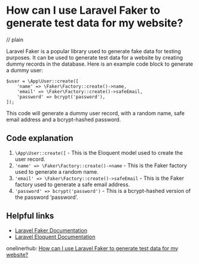 # How can I use Laravel Faker to generate test data for my website?
// plain

Laravel Faker is a popular library used to generate fake data for testing purposes. It can be used to generate test data for a website by creating dummy records in the database. Here is an example code block to generate a dummy user:

```
$user = \App\User::create([
    'name' => \Faker\Factory::create()->name,
    'email' => \Faker\Factory::create()->safeEmail,
    'password' => bcrypt('password'),
]);
```

This code will generate a dummy user record, with a random name, safe email address and a bcrypt-hashed password.

## Code explanation


1. `\App\User::create([` - This is the Eloquent model used to create the user record.
2. `'name' => \Faker\Factory::create()->name` - This is the Faker factory used to generate a random name.
3. `'email' => \Faker\Factory::create()->safeEmail` - This is the Faker factory used to generate a safe email address.
4. `'password' => bcrypt('password')` - This is a bcrypt-hashed version of the password ‘password’.

## Helpful links

- [Laravel Faker Documentation](https://github.com/fzaninotto/Faker#fakerproviderbase)
- [Laravel Eloquent Documentation](https://laravel.com/docs/5.7/eloquent)

onelinerhub: [How can I use Laravel Faker to generate test data for my website?](https://onelinerhub.com/php-faker/how-can-i-use-laravel-faker-to-generate-test-data-for-my-website)